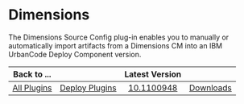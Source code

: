 
Dimensions
==========


The Dimensions Source Config plug-in enables you to manually or automatically import artifacts from a Dimensions CM into
 an IBM UrbanCode Deploy Component version.




|Back to ...||Latest Version||
| :---: | :---: | :---: | :---: |
|[All Plugins](../../index.md)|[Deploy Plugins](../README.md)|[10.1100948](https://raw.githubusercontent.com/UrbanCode/IBM-UCD-PLUGINS/main/files/DimensionsSourceConfig/DimensionsSourceConfig-10.1100948.zip)|[Downloads](downloads.md)|
